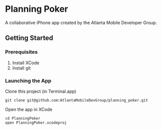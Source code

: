 # Planning Poker

A collaborative iPhone app created by the Atlanta Mobile Developer Group.

## Getting Started

### Prerequisites

1. Install XCode
2. Install git

### Launching the App

Clone this project (in Terminal.app)

    git clone git@github.com:AtlantaMobileDevGroup/planning_poker.git

Open the app in XCode

	cd PlanningPoker
	open PlanningPoker.xcodeproj